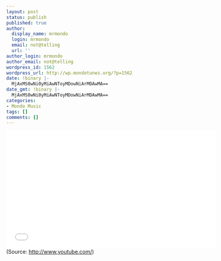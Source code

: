 ```yaml
---
layout: post
status: publish
published: true
author:
  display_name: mrmondo
  login: mrmondo
  email: not@telling
  url: ''
author_login: mrmondo
author_email: not@telling
wordpress_id: 1562
wordpress_url: http://wp.mondotunes.org/?p=1562
date: !binary |-
  MjAxMS0wNi0yMiAwNToyMDowNiArMDAwMA==
date_gmt: !binary |-
  MjAxMS0wNi0yMiAwNToyMDowNiArMDAwMA==
categories:
- Mondo Music
tags: []
comments: []
---
```

<iframe width="560" height="315" src="//www.youtube.com/embed/PwpBSHEHEek" frameborder="0"> </iframe>
<div class="attribution">(<span>Source:</span> <a href="http://www.youtube.com/">http://www.youtube.com/</a>)</div>
